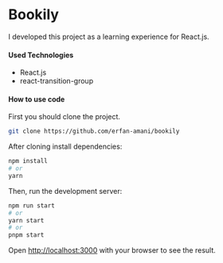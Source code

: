 # Bookily

I developed this project as a learning experience for React.js.<br />

#### Used Technologies
- React.js
- react-transition-group

#### How to use code

First you should clone the project.
```bash
git clone https://github.com/erfan-amani/bookily
```

After cloning install dependencies:
```bash
npm install 
# or
yarn
```

Then, run the development server:

```bash
npm run start
# or
yarn start
# or
pnpm start
```

Open [http://localhost:3000](http://localhost:3000) with your browser to see the result.
